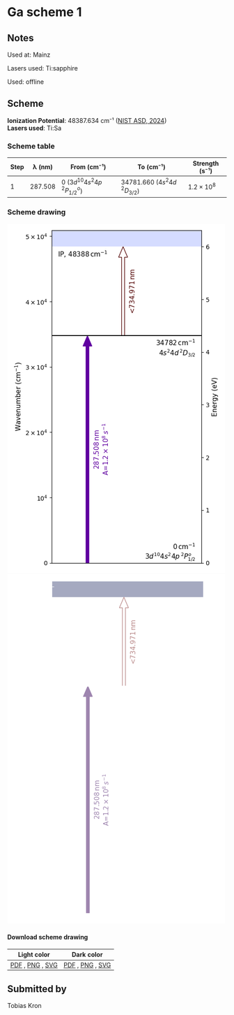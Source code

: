 # Ga scheme 1

## Notes

Used at: Mainz

Lasers used: Ti:sapphire

Used: offline



## Scheme

**Ionization Potential**: 48387.634 cm⁻¹ ([NIST ASD, 2024](https://www.nist.gov/pml/atomic-spectra-database))  
**Lasers used**: Ti:Sa

### Scheme table

| Step | λ (nm)  |              From (cm⁻¹)               |              To (cm⁻¹)              |   Strength (s⁻¹)    |
| ---- | ------- | -------------------------------------- | ----------------------------------- | ------------------- |
| 1    | 287.508 | 0 ($3d^{10}4s^{2}4p\,^{2}P^{o}_{1/2}$) | 34781.660 ($4s^{2}4d\,^{2}D_{3/2}$) | $1.2 \times 10^{8}$ |


### Scheme drawing

![ga scheme, light mode](ga-001/ga-001-light.png#only-light)
![ga scheme, dark mode](ga-001/ga-001-dark-web.png#only-dark)

#### Download scheme drawing

|                                            Light color                                            |                                           Dark color                                           |
| ------------------------------------------------------------------------------------------------- | ---------------------------------------------------------------------------------------------- |
| [PDF](ga-001/ga-001-light.pdf) , [PNG](ga-001/ga-001-light.png) , [SVG](ga-001/ga-001-light.svg)  | [PDF](ga-001/ga-001-dark.pdf) , [PNG](ga-001/ga-001-dark.png) , [SVG](ga-001/ga-001-dark.svg)  |


## Submitted by

Tobias Kron

